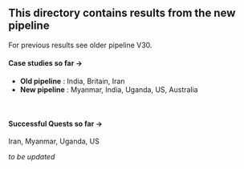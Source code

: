 ## This directory contains results from the new pipeline <br>
For previous results see older pipeline V30. <br>

#### Case studies so far ->
* **Old pipeline** : India, Britain, Iran <br>
* **New pipeline** : Myanmar, India, Uganda, US, Australia <br>

<br>

#### Successful Quests so far ->
Iran, Myanmar, Uganda, US <br>




_to be updated_
